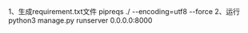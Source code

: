 1、生成requirement.txt文件
pipreqs ./ --encoding=utf8 --force
2、运行
python3 manage.py runserver 0.0.0.0:8000